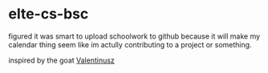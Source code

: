 # elte-cs-bsc
 
figured it was smart to upload schoolwork to github because it will make my calendar thing seem like im actully contributing to a project or something.

inspired by the goat [Valentinusz](https://github.com/Valentinusz) 
